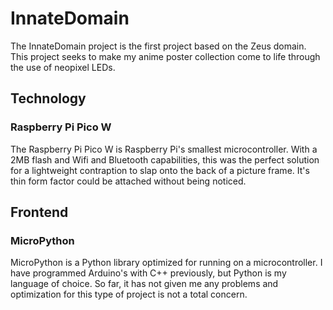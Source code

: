 # InnateDomain

The InnateDomain project is the first project based on the Zeus domain. This project seeks to make my anime poster collection come to life through the use of neopixel LEDs.

## Technology

### Raspberry Pi Pico W

The Raspberry Pi Pico W is Raspberry Pi's smallest microcontroller. With a 2MB flash and Wifi and
Bluetooth capabilities, this was the perfect solution for a lightweight contraption to slap onto the back
of a picture frame. It's thin form factor could be attached without being noticed.

## Frontend

### MicroPython

MicroPython is a Python library optimized for running on a microcontroller. I have programmed Arduino's
with C++ previously, but Python is my language of choice. So far, it has not given me any problems and optimization for this type of project is not a total concern.
